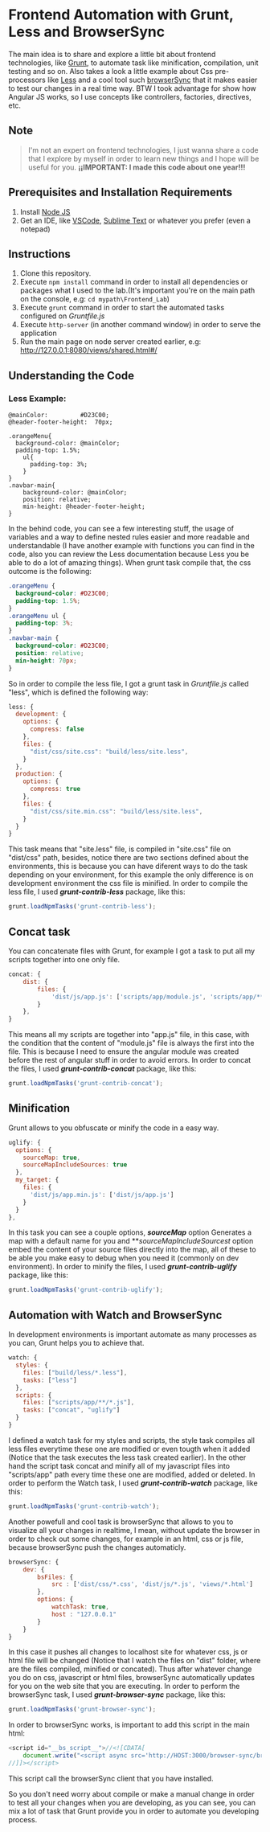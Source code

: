 <!--
  Title: Frontend Automation with Grunt, Less and BrowserSync
  Description: The main idea is to share and explore a little bit about frontend technologies, like Grunt, to automate task like minification, compilation, unit testing and so on. Also takes a look a little example about Css pre-processors like Less and a cool tool such browserSync that it makes easier to test our changes in a real time way. BTW I took advantage for show how Angular JS works, so I use concepts like controllers, factories, directives, etc.
  Author: Geovanny Alzate Sandoval
  -->

<html>
  <head>
      <meta name="keywords" content="grunt, angular, angularjs, angular, less, browser sync, grunt task, css, css preprocessor, botstrap, npm, node js, grunt-contrib-less, grunt-contrib-concat, grunt-contrib-uglify, grunt-contrib-watch, grunt-browser-sync, Automation, BrowserSync, Automation with Grunt and BrowserSync, Frontend Automation with Grunt, Less and BrowserSync">

<meta name="description" content="The main idea is to share and explore a little bit about frontend technologies, like Grunt, to automate task like minification, compilation, unit testing and so on. Also takes a look a little example about Css pre-processors like Less and a cool tool such browserSync that it makes easier to test our changes in a real time way. BTW I took advantage for show how Angular JS works, so I use concepts like controllers, factories, directives, etc.">

  </head>
</html>

# Frontend Automation with Grunt, Less and BrowserSync

The main idea is to share and explore a little bit about frontend technologies, like [Grunt](https://gruntjs.com/), to automate task like minification, compilation, unit testing and so on. Also takes a look a little example about Css pre-processors like [Less](http://lesscss.org/) and a cool tool such [browserSync](https://browsersync.io/) that it makes easier to test our changes in a real time way.
BTW I took advantage for show how Angular JS works, so I use concepts like controllers, factories, directives, etc.

## Note
> I'm not an expert on frontend technologies, I just wanna share a code that I explore by myself in order to learn new things and I hope will be useful for you.
**¡¡IMPORTANT: I made this code about one year!!!**

## Prerequisites and Installation Requirements
1. Install [Node JS](https://nodejs.org/es/)
2. Get an IDE, like [VSCode](https://code.visualstudio.com/), [Sublime Text](https://www.sublimetext.com/) or whatever you prefer (even a notepad)

## Instructions
1. Clone this repository.
2. Execute `npm install` command in order to install all dependencies or packages what I used to the lab.(It's important you're on the main path on the console, e.g: `cd mypath\Frontend_Lab`)
3. Execute `grunt` command in order to start the automated tasks configured on _Gruntfile.js_
4. Execute `http-server` (in another command window) in order to serve the application
5. Run the main page on node server created earlier, e.g: http://127.0.0.1:8080/views/shared.html#/

## Understanding the Code
### Less Example:
```less
@mainColor:   		#D23C00;
@header-footer-height:  70px;

.orangeMenu{
  background-color: @mainColor;
  padding-top: 1.5%;
	ul{
	  padding-top: 3%;
	}
}
.navbar-main{
	background-color: @mainColor;
	position: relative;
	min-height: @header-footer-height;
}
```
In the behind code, you can see a few interesting stuff, the usage of variables and a way to define nested rules easier and more readable and understandable (I have another example with functions you can find in the code, also you can review the Less documentation because Less you be able to do a lot of amazing things). When grunt task compile that, the css outcome is the following:
```css
.orangeMenu {
  background-color: #D23C00;
  padding-top: 1.5%;
}
.orangeMenu ul {
  padding-top: 3%;
}
.navbar-main {
  background-color: #D23C00;
  position: relative;
  min-height: 70px;
}
```
So in order to compile the less file, I got a grunt task in _Gruntfile.js_ called "less", which is defined the following way:
```javascript
less: {
  development: {
    options: {
      compress: false
    },
    files: {
      "dist/css/site.css": "build/less/site.less",          
    }
  },
  production: {
    options: {
      compress: true
    },
    files: {
      "dist/css/site.min.css": "build/less/site.less",          
    }
  }
}
```
This task means that "site.less" file, is compiled in "site.css" file on "dist/css" path, besides, notice there are two sections defined about the environments, this is because you can have diferent ways to do the task depending on your environment, for this example the only difference is on development environment the css file is minified.
In order to compile the less file, I used **_grunt-contrib-less_** package, like this:
```javascript
grunt.loadNpmTasks('grunt-contrib-less');
```
## Concat task
You can concatenate files with Grunt, for example I got a task to put all my scripts together into one only file.
```javascript
concat: {
    dist: {
        files: {
            'dist/js/app.js': ['scripts/app/module.js', 'scripts/app/**/*.js']
        }
    },
}
```
This means all my scripts are together into "app.js" file, in this case, with the condition that the content of "module.js" file is always the first into the file. This is because I need to ensure the angular module was created before the rest of angular stuff in order to avoid errors.
In order to concat the files, I used **_grunt-contrib-concat_** package, like this:
```javascript
grunt.loadNpmTasks('grunt-contrib-concat');
```

## Minification
Grunt allows to you obfuscate or minify the code in a easy way.
```javascript
uglify: {
  options: {
    sourceMap: true,
    sourceMapIncludeSources: true
  },
  my_target: {
    files: {
      'dist/js/app.min.js': ['dist/js/app.js']
    }
  }
},
```
In this task you can see a couple options, **_sourceMap_** option Generates a map with a default name for you and **_sourceMapIncludeSources_*t* option embed the content of your source files directly into the map, all of these to be able you make easy to debug when you need it (commonly on dev environment).
In order to minify the files, I used **_grunt-contrib-uglify_** package, like this:
```javascript
grunt.loadNpmTasks('grunt-contrib-uglify'); 
```

## Automation with Watch and BrowserSync
In development environments is important automate as many processes as you can, Grunt helps you to achieve that.
```javascript
watch: {
  styles: {      
    files: ["build/less/*.less"],
    tasks: ["less"]
  },
  scripts: {
    files: ["scripts/app/**/*.js"],
    tasks: ["concat", "uglify"]
  }
}
```
I defined a watch task for my styles and scripts, the style task compiles all less files everytime these one are modified or even tougth when it added (Notice that the task executes the less task created earlier).
In the other hand the script task concat and minify all of my javascript files into "scripts/app" path every time these one are modified, added or deleted.
In order to perform the Watch task, I used **_grunt-contrib-watch_** package, like this:
```javascript
grunt.loadNpmTasks('grunt-contrib-watch');
```
Another powefull and cool task is browserSync that allows to you to visualize all your changes in realtime, I mean, without update the browser in order to check out some changes, for example in an html, css or js file, because browserSync push the changes automaticly.
```javascript
browserSync: {
    dev: {
        bsFiles: {
            src : ['dist/css/*.css', 'dist/js/*.js', 'views/*.html']
        },
        options: {
            watchTask: true,
            host : "127.0.0.1"
        }
    }
}
```
In this case it pushes all changes to localhost site for whatever css, js or html file will be changed (Notice that I watch the files on "dist" folder, where are the files compiled, minified or concated). Thus after whatever change you do on css, javascript or html files, browserSync automatically updates for you on the web site that you are executing.
In order to perform the browserSync task, I used **_grunt-browser-sync_** package, like this:
```javascript
grunt.loadNpmTasks('grunt-browser-sync');
```
In order to browserSync works, is important to add this script in the main html:
```javascript
<script id="__bs_script__">//<![CDATA[
    document.write("<script async src='http://HOST:3000/browser-sync/browser-sync-client.js?v=2.18.8'><\/script>".replace("HOST", location.hostname));
//]]></script>
```
This script call the browserSync client that you have installed.

So you don't need worry about compile or make a manual change in order to test all your changes when you are developing, as you can see, you can mix a lot of task that Grunt provide you in order to automate you developing process.
